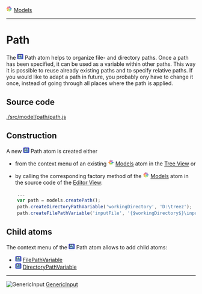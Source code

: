 ![](../../../../icons/models.png) [Models](../models.md)

----

# Path

The ![](../../../../icons/path.png) Path atom helps to organize file- and directory paths. Once a path has 
been specified, it can be used as a variable within other paths. This way it is possible to reuse already
existing paths and to specify relative paths. If you would like to adapt a path in future, you probably 
ony have to change it once, instead of going through all places where the path is applied. 

## Source code

[./src/model/path/path.js](../../../src/model/path/path.js)

## Construction

A new ![](../../../../icons/path.png) Path atom is created either 

* from the context menu of an existing ![](../../../../icons/models.png) [Models](../models.md) atom in the [Tree View](../../views/treeView.md) or 

* by calling the corresponding factory method of the ![](../../../../icons/models.png) [Models](../models.md) atom in the source code of the [Editor View](../../views/editorView.md):	

```javascript
    ...
    var path = models.createPath();	   
    path.createDirectoryPathVariable('workingDirectory', 'D:\treez');
    path.createFilePathVariable('inputFile', '{$workingDirectory$}\input.txt');
```

## Child atoms

The context menu of the ![](../../../../icons/path.png) Path atom allows to add child atoms: 

* ![](../../../../icons/filePathVariable.png) [FilePathVariable](../../variable/field/filePathVariable.md)
* ![](../../../../icons/directoryPathVariable.png) [DirectoryPathVariable](../../variable/field/directoryPathVariable.md)

----
![GenericInput](../../../icons/genericInput.png) [GenericInput](../genericInput/genericInput.md)
